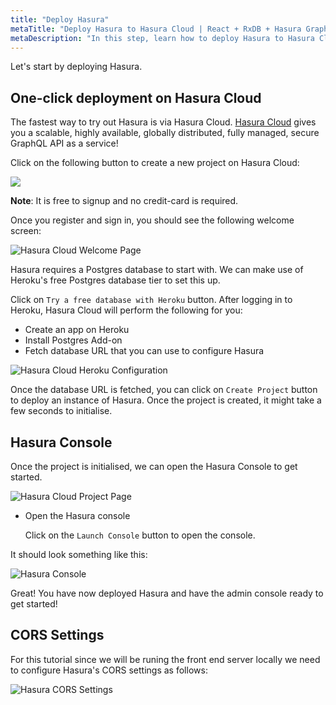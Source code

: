 ```yaml
---
title: "Deploy Hasura"
metaTitle: "Deploy Hasura to Hasura Cloud | React + RxDB + Hasura GraphQL Tutorial"
metaDescription: "In this step, learn how to deploy Hasura to Hasura Cloud using Postgres add-on from Postgres"
---
```


Let's start by deploying Hasura.

## One-click deployment on Hasura Cloud

The fastest way to try out Hasura is via Hasura Cloud. [Hasura Cloud](https://hasura.io/cloud/) gives you a scalable, highly available, globally distributed, fully managed, secure GraphQL API as a service!

Click on the following button to create a new project on Hasura Cloud:

<a href="https://cloud.hasura.io/?pg=learn-rxdb&plcmt=body&tech=default" target="_blank"><img src="https://graphql-engine-cdn.hasura.io/assets/main-site/deploy-hasura-cloud.png" /></a>

**Note**: It is free to signup and no credit-card is required.

Once you register and sign in, you should see the following welcome screen:

![Hasura Cloud Welcome Page](https://graphql-engine-cdn.hasura.io/learn-hasura/assets/graphql-hasura/hasura-cloud-welcome.png)

Hasura requires a Postgres database to start with. We can make use of Heroku's free Postgres database tier to set this up.

Click on `Try a free database with Heroku` button. After logging in to Heroku, Hasura Cloud will perform the following for you:

- Create an app on Heroku
- Install Postgres Add-on
- Fetch database URL that you can use to configure Hasura

![Hasura Cloud Heroku Configuration](https://graphql-engine-cdn.hasura.io/learn-hasura/assets/graphql-hasura/hasura-cloud-heroku-setup.png)

Once the database URL is fetched, you can click on `Create Project` button to deploy an instance of Hasura. Once the project is created, it might take a few seconds to initialise.

## Hasura Console

Once the project is initialised, we can open the Hasura Console to get started.

![Hasura Cloud Project Page](https://graphql-engine-cdn.hasura.io/learn-hasura/assets/graphql-hasura/hasura-cloud-project-page.png)

- Open the Hasura console

    Click on the `Launch Console` button to open the console. 

It should look something like this:

![Hasura Console](https://graphql-engine-cdn.hasura.io/learn-hasura/assets/graphql-hasura/hasura-console.png)

Great! You have now deployed Hasura and have the admin console ready to get started!

## CORS Settings

For this tutorial since we will be runing the front end server locally we need to configure Hasura's CORS settings as follows:

![Hasura CORS Settings](https://graphql-engine-cdn.hasura.io/learn-hasura/assets/graphql-hasura/hasura-cors-settings.png)

